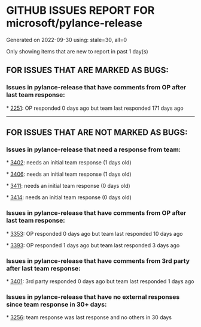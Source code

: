 
# GITHUB ISSUES REPORT FOR microsoft/pylance-release


Generated on 2022-09-30 using: stale=30, all=0


Only showing items that are new to report in past 1 day(s)


## FOR ISSUES THAT ARE MARKED AS BUGS:


### Issues in pylance-release that have comments from OP after last team response:


\* [2251](https://github.com/microsoft/pylance-release/issues/2251 "Sphinx Style Docsting Rendering Feature"): OP responded 0 days ago but team last responded 171 days ago

---

## FOR ISSUES THAT ARE NOT MARKED AS BUGS:


### Issues in pylance-release that need a response from team:


\* [3402](https://github.com/microsoft/pylance-release/issues/3402 "type alias docstring doesn't show in tooltip"): needs an initial team response (1 days old)

\* [3406](https://github.com/microsoft/pylance-release/issues/3406 "`exclude` in pyrightconfig.json not working"): needs an initial team response (1 days old)

\* [3411](https://github.com/microsoft/pylance-release/issues/3411 "Allow specifying a pyrightconfig path"): needs an initial team response (0 days old)

\* [3414](https://github.com/microsoft/pylance-release/issues/3414 "OpenCV contrib modules not found"): needs an initial team response (0 days old)

### Issues in pylance-release that have comments from OP after last team response:


\* [3353](https://github.com/microsoft/pylance-release/issues/3353 "Quick Fix not working for local imports"): OP responded 0 days ago but team last responded 10 days ago

\* [3393](https://github.com/microsoft/pylance-release/issues/3393 "&quot;Fields without default values cannot appear after fields with default values&quot; when using custom field function"): OP responded 1 days ago but team last responded 3 days ago

### Issues in pylance-release that have comments from 3rd party after last team response:


\* [3401](https://github.com/microsoft/pylance-release/issues/3401 "Bug on Pylance 2022.9.40 (released Sept 28, 2022)"): 3rd party responded 0 days ago but team last responded 1 days ago

### Issues in pylance-release that have no external responses since team response in 30+ days:


\* [3256](https://github.com/microsoft/pylance-release/issues/3256 "Bug: SQLAlchemy intellisense does not autocomplete for ORM. For example &quot;db.Model.Integer&quot;"): team response was last response and no others in 30 days
